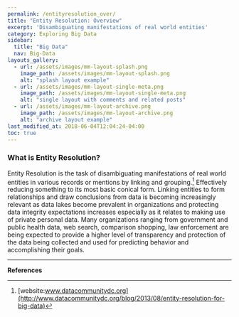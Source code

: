 ```yaml
---
permalink: /entityresolution_over/
title: "Entity Resolution: Overview"
excerpt: 'Disambiguating manifestations of real world entities'
category: Exploring Big Data
sidebar:
  title: "Big Data"
  nav: Big-Data
layouts_gallery:
  - url: /assets/images/mm-layout-splash.png
    image_path: /assets/images/mm-layout-splash.png
    alt: "splash layout example"
  - url: /assets/images/mm-layout-single-meta.png
    image_path: /assets/images/mm-layout-single-meta.png
    alt: "single layout with comments and related posts"
  - url: /assets/images/mm-layout-archive.png
    image_path: /assets/images/mm-layout-archive.png
    alt: "archive layout example"
last_modified_at: 2018-06-04T12:04:24-04:00
toc: true
---
```


### **What is Entity Resolution?**
Entity Resolution is the task of disambiguating manifestations of real world entities in various records or mentions by linking and grouping.[^fn1] Effectively reducing something to its most basic conical form. Linking entities to form relationships and draw conclusions from data is becoming increasingly relevant as data lakes become prevalent in organizations and protecting data integrity expectations increases especially as it relates to making use of private personal data. Many organizations ranging from government and public health data, web search, comparison shopping, law enforcement are being expected to provide a higher level of transparency and protection of the data being collected and used for predicting behavior and accomplishing their goals.  

---
**References**


[^fn1]:[website:www.datacommunitydc.org](http://www.datacommunitydc.org/blog/2013/08/entity-resolution-for-big-data)
